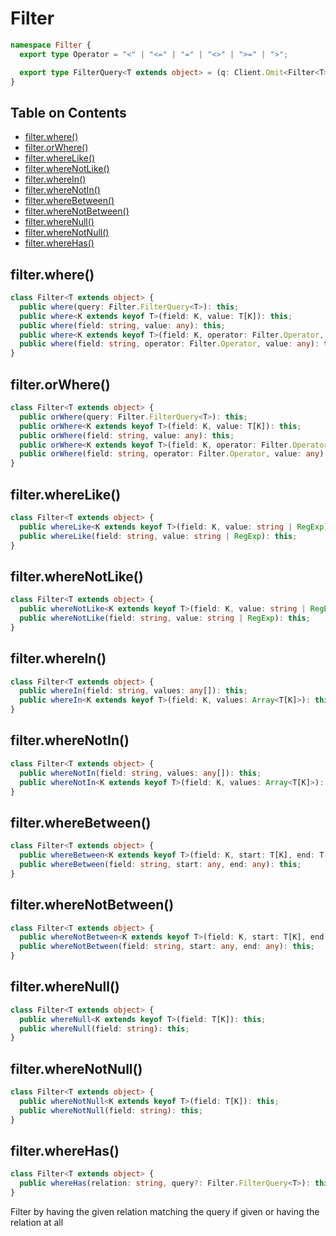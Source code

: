 # Filter <!-- omit in toc -->

```typescript
namespace Filter {
  export type Operator = "<" | "<=" | "=" | "<>" | ">=" | ">";

  export type FilterQuery<T extends object> = (q: Client.Omit<Filter<T>, "whereHas">) => Filter<T>;
}
```

## Table on Contents <!-- omit in toc -->

- [filter.where()](#filterwhere)
- [filter.orWhere()](#filterorwhere)
- [filter.whereLike()](#filterwherelike)
- [filter.whereNotLike()](#filterwherenotlike)
- [filter.whereIn()](#filterwherein)
- [filter.whereNotIn()](#filterwherenotin)
- [filter.whereBetween()](#filterwherebetween)
- [filter.whereNotBetween()](#filterwherenotbetween)
- [filter.whereNull()](#filterwherenull)
- [filter.whereNotNull()](#filterwherenotnull)
- [filter.whereHas()](#filterwherehas)

## filter.where()

```typescript
class Filter<T extends object> {
  public where(query: Filter.FilterQuery<T>): this;
  public where<K extends keyof T>(field: K, value: T[K]): this;
  public where(field: string, value: any): this;
  public where<K extends keyof T>(field: K, operator: Filter.Operator, value: T[K]): this;
  public where(field: string, operator: Filter.Operator, value: any): this;
}
```

## filter.orWhere()

```typescript
class Filter<T extends object> {
  public orWhere(query: Filter.FilterQuery<T>): this;
  public orWhere<K extends keyof T>(field: K, value: T[K]): this;
  public orWhere(field: string, value: any): this;
  public orWhere<K extends keyof T>(field: K, operator: Filter.Operator, value: T[K]): this;
  public orWhere(field: string, operator: Filter.Operator, value: any): this;
}
```

## filter.whereLike()

```typescript
class Filter<T extends object> {
  public whereLike<K extends keyof T>(field: K, value: string | RegExp): this;
  public whereLike(field: string, value: string | RegExp): this;
}
```

## filter.whereNotLike()

```typescript
class Filter<T extends object> {
  public whereNotLike<K extends keyof T>(field: K, value: string | RegExp): this;
  public whereNotLike(field: string, value: string | RegExp): this;
}
```

## filter.whereIn()

```typescript
class Filter<T extends object> {
  public whereIn(field: string, values: any[]): this;
  public whereIn<K extends keyof T>(field: K, values: Array<T[K]>): this;
}
```

## filter.whereNotIn()

```typescript
class Filter<T extends object> {
  public whereNotIn(field: string, values: any[]): this;
  public whereNotIn<K extends keyof T>(field: K, values: Array<T[K]>): this;
}
```

## filter.whereBetween()

```typescript
class Filter<T extends object> {
  public whereBetween<K extends keyof T>(field: K, start: T[K], end: T[K]): this;
  public whereBetween(field: string, start: any, end: any): this;
}
```

## filter.whereNotBetween()

```typescript
class Filter<T extends object> {
  public whereNotBetween<K extends keyof T>(field: K, start: T[K], end: T[K]): this;
  public whereNotBetween(field: string, start: any, end: any): this;
}
```

## filter.whereNull()

```typescript
class Filter<T extends object> {
  public whereNull<K extends keyof T>(field: T[K]): this;
  public whereNull(field: string): this;
}
```

## filter.whereNotNull()

```typescript
class Filter<T extends object> {
  public whereNotNull<K extends keyof T>(field: T[K]): this;
  public whereNotNull(field: string): this;
}
```

## filter.whereHas()

```typescript
class Filter<T extends object> {
  public whereHas(relation: string, query?: Filter.FilterQuery<T>): this;
}
```

Filter by having the given relation matching the query if given or having the relation at all
